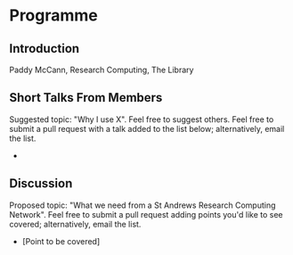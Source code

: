 # Programme

## Introduction

Paddy McCann, Research Computing, The Library

## Short Talks From Members

Suggested topic: "Why I use X". Feel free to suggest others. Feel free to submit a pull request with a talk added to the list below; alternatively, email the list.

- [Speaker]: [Topic]

## Discussion

Proposed topic: "What we need from a St Andrews Research Computing Network". Feel free to submit a pull request adding points you'd like to see covered; alternatively, email the list.

- [Point to be covered]
